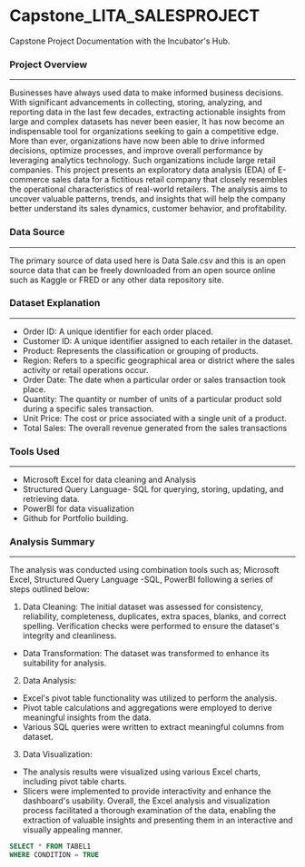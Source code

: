 # Capstone_LITA_SALESPROJECT
Capstone Project Documentation with the Incubator's Hub.

### Project Overview
---
Businesses have always used data to make informed business decisions. With significant advancements in collecting, storing, analyzing, and reporting data in the last few decades, extracting actionable insights from large and complex datasets has never been easier, It has now become an indispensable tool for organizations seeking to gain a competitive edge. More than ever, organizations have now been able to drive informed decisions, optimize processes, and improve overall performance by leveraging analytics technology. Such organizations include large retail companies.
This project presents an exploratory data analysis (EDA) of E-commerce sales data for a fictitious retail company that closely resembles the operational characteristics of real-world retailers. The analysis aims to uncover valuable patterns, trends, and insights that will help the company better understand its sales dynamics, customer behavior, and profitability.

### Data Source
---
The primary source of data used here is Data Sale.csv and this is an open source data that can be freely downloaded from an open source online such as Kaggle or FRED or any other data repository site.

### Dataset Explanation
---
- Order ID: A unique identifier for each order placed. 
- Customer ID: A unique identifier assigned to each retailer in the dataset.
- Product: Represents the classification or grouping of products.
- Region: Refers to a specific geographical area or district where the sales activity or retail operations occur.
- Order Date: The date when a particular order or sales transaction took place.
- Quantity: The quantity or number of units of a particular product sold during a specific sales transaction.
- Unit Price: The cost or price associated with a single unit of a product.
- Total Sales: The overall revenue generated from the sales transactions

### Tools Used
---
- Microsoft Excel for data cleaning and Analysis
- Structured Query Language- SQL for querying, storing, updating, and retrieving data.
- PowerBI for data visualization
-  Github for Portfolio building.

### Analysis Summary
---
The analysis was conducted using combination tools such as; Microsoft Excel, Structured Query Language -SQL, PowerBI following a series of steps outlined below:

1. Data Cleaning:
The initial dataset was assessed for consistency, reliability, completeness, duplicates, extra spaces, blanks, and correct spelling.
Verification checks were performed to ensure the dataset's integrity and cleanliness.
- Data Transformation:
The dataset was transformed to enhance its suitability for analysis.

2. Data Analysis:
- Excel's pivot table functionality was utilized to perform the analysis.
- Pivot table calculations and aggregations were employed to derive meaningful insights from the data.
- Various SQL queries were written to extract meaningful columns from dataset.
3.	Data Visualization:
- The analysis results were visualized using various Excel charts, including pivot table charts.
- Slicers were implemented to provide interactivity and enhance the dashboard's usability.
Overall, the Excel analysis and visualization process facilitated a thorough examination of the data, enabling the extraction of valuable insights and presenting them in an interactive and visually appealing manner.




```SQL
SELECT * FROM TABEL1
WHERE CONDITION = TRUE
```


